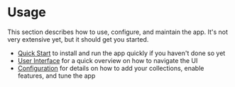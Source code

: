# Usage

This section describes how to use, configure, and maintain the app. It's not very extensive yet, but it should get you started.

* [Quick Start](/quick-start) to install and run the app quickly if you haven't done so yet
* [User Interface](/user-interface) for a quick overview on how to navigate the UI
* [Configuration](/configuration) for details on how to add your collections, enable features, and tune the app

